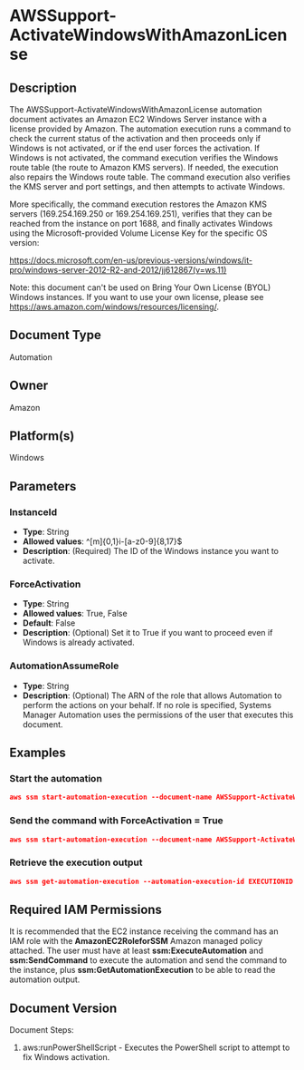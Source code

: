 # AWSSupport-ActivateWindowsWithAmazonLicense

## Description

The AWSSupport-ActivateWindowsWithAmazonLicense automation document activates an Amazon EC2 Windows Server instance with a license provided by Amazon.
The automation execution runs a command to check the current status of the activation and then proceeds only if Windows is not activated, or if the end user forces the activation.
If Windows is not activated, the command execution verifies the Windows route table (the route to Amazon KMS servers). If needed, the execution also repairs the Windows route table. The command execution also verifies the KMS server and port settings, and then attempts to activate Windows.

More specifically, the command execution restores the Amazon KMS servers (169.254.169.250 or 169.254.169.251), verifies that they can be reached from the instance on port 1688, and finally activates Windows using the Microsoft-provided Volume License Key for the specific OS version:

<https://docs.microsoft.com/en-us/previous-versions/windows/it-pro/windows-server-2012-R2-and-2012/jj612867(v=ws.11)>

Note: this document can't be used on Bring Your Own License (BYOL) Windows instances. If you want to use your own license, please see <https://aws.amazon.com/windows/resources/licensing/>.

## Document Type

Automation

## Owner

Amazon

## Platform(s)

Windows

## Parameters

### InstanceId

- **Type**: String
- **Allowed values**: ^[m]{0,1}i-[a-z0-9]{8,17}$
- **Description**: (Required) The ID of the Windows instance you want to activate.

### ForceActivation

- **Type**: String
- **Allowed values**: True, False
- **Default**: False
- **Description**: (Optional) Set it to True if you want to proceed even if Windows is already activated.

### AutomationAssumeRole

- **Type**: String
- **Description**: (Optional) The ARN of the role that allows Automation to perform the actions on your behalf. If no role is specified, Systems Manager Automation uses the permissions of the user that executes this document.

## Examples

### Start the automation

```json
aws ssm start-automation-execution --document-name AWSSupport-ActivateWindowsWithAmazonLicense --parameters "InstanceId=INSTANCEID"
```

### Send the command with ForceActivation = True

```json
aws ssm start-automation-execution --document-name AWSSupport-ActivateWindowsWithAmazonLicense --parameters "InstanceId=INSTANCEID,ForceActivation=True"
```

### Retrieve the execution output

```json
aws ssm get-automation-execution --automation-execution-id EXECUTIONID --output text --query 'AutomationExecution.Output'
```

## Required IAM Permissions

It is recommended that the EC2 instance receiving the command has an IAM role with the **AmazonEC2RoleforSSM** Amazon managed policy attached.
The user must have at least **ssm:ExecuteAutomation** and **ssm:SendCommand** to execute the automation and send the command to the instance, plus **ssm:GetAutomationExecution** to be able to read the automation output.

## Document Version

Document Steps:

1. aws:runPowerShellScript - Executes the PowerShell script to attempt to fix Windows activation.
